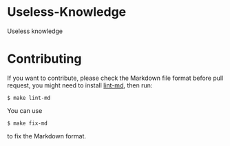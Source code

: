 # Useless-Knowledge

Useless knowledge

# Contributing

If you want to contribute, please check the Markdown file format before
pull request, you might need to install [lint-md](https://github.com/lint-md/cli), then run:

```shell
$ make lint-md
```

You can use

```shell
$ make fix-md
```

to fix the Markdown format.
